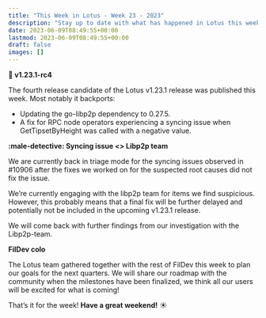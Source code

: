 ```yaml
---
title: "This Week in Lotus - Week 23 - 2023"
description: "Stay up to date with what has happened in Lotus this week"
date: 2023-06-09T08:49:55+00:00
lastmod: 2023-06-09T08:49:55+00:00
draft: false
images: []
---
```


**:ship: v1.23.1-rc4**

The fourth release candidate of the Lotus v1.23.1 release was published this week. Most notably it backports:
- Updating the go-libp2p dependency to 0.27.5.
- A fix for RPC node operators experiencing a syncing issue when GetTipsetByHeight was called with a negative value.

**:male-detective: Syncing issue <> Libp2p team**

We are currently back in triage mode for the syncing issues observed in #10906 after the fixes we worked on for the suspected root causes did not fix the issue.

We’re currently engaging with the libp2p team for items we find suspicious. However, this probably means that a final fix will be further delayed and potentially not be included in the upcoming v1.23.1 release.

We will come back with further findings from our investigation with the Libp2p-team.

**FilDev colo**

The Lotus team gathered together with the rest of FilDev this week to plan our goals for the next quarters. We will share our roadmap with the community when the milestones have been finalized, we think all our users will be excited for what is coming!

That’s it for the week! **Have a great weekend!** :sunny: